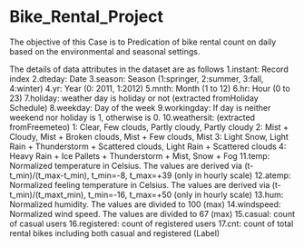 # Bike_Rental_Project

The objective of this Case is to Predication of bike rental count on daily based on the environmental and seasonal settings.

The details of data attributes in the dataset are as follows
1.instant: Record index
2.dteday: Date
3.season: Season (1:springer, 2:summer, 3:fall, 4:winter)
4.yr: Year (0: 2011, 1:2012)
5.mnth: Month (1 to 12)
6.hr: Hour (0 to 23)
7.holiday: weather day is holiday or not (extracted fromHoliday Schedule)
8.weekday: Day of the week
9.workingday: If day is neither weekend nor holiday is 1, otherwise is 0.
10.weathersit: (extracted fromFreemeteo)
    1: Clear, Few clouds, Partly cloudy, Partly cloudy
    2: Mist + Cloudy, Mist + Broken clouds, Mist + Few clouds, Mist
    3: Light Snow, Light Rain + Thunderstorm + Scattered clouds, Light Rain + Scattered clouds
    4: Heavy Rain + Ice Pallets + Thunderstorm + Mist, Snow + Fog
11.temp: Normalized temperature in Celsius. The values are derived via (t-t_min)/(t_max-t_min), t_min=-8, t_max=+39 (only in hourly scale)
12.atemp: Normalized feeling temperature in Celsius. The values are derived via (t-t_min)/(t_maxt_min), t_min=-16, t_max=+50 (only in hourly scale)
13.hum: Normalized humidity. The values are divided to 100 (max)
14.windspeed: Normalized wind speed. The values are divided to 67 (max)
15.casual: count of casual users
16.registered: count of registered users
17.cnt: count of total rental bikes including both casual and registered (Label)
